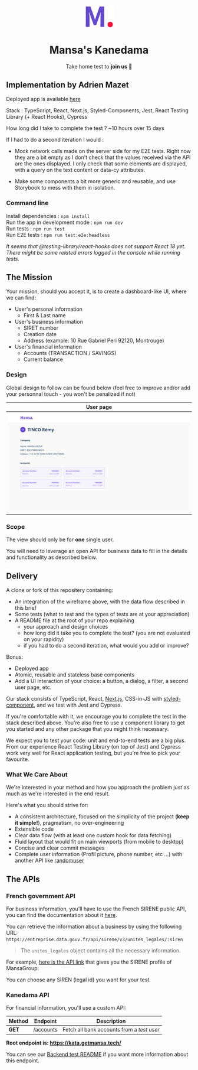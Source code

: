 <p align="center"><a href="https://github.com/MansaGroup/kanedama" target="blank"><img src="../.github/assets/logo.png" width="80" alt="Mansa's Logo" /></a></p>
<h1 align="center">Mansa's Kanedama</h1>
<p align="center">Take home test to <b>join us</b> 💜</p>

## Implementation by Adrien Mazet

Deployed app is available [here](https://mansa-take-home-test.vercel.app/)

Stack : TypeScript, React, Next.js, Styled-Components, Jest, React Testing Library (+ React Hooks), Cypress

How long did I take to complete the test ? ~10 hours over 15 days

If I had to do a second iteration I would :

- Mock network calls made on the server side for my E2E tests. Right now they are a bit empty as I don't check that the values received via the API are the ones displayed. I only check that some elements are displayed, with a query on the text content or data-cy attributes.

- Make some components a bit more generic and reusable, and use Storybook to mess with them in isolation.

### Command line

Install dependencies : `npm install`  
Run the app in development mode : `npm run dev`  
Run tests : `npm run test`  
Run E2E tests : `npm run test:e2e:headless`

*It seems that @testing-library/react-hooks does not support React 18 yet. There might be some related errors logged in the console while running tests.*

## The Mission

Your mission, should you accept it, is to create a dashboard-like UI, where we can find:

- User's personal information
  - First & Last name
- User's business information
  - SIRET number
  - Creation date
  - Address (example: 10 Rue Gabriel Peri 92120, Montrouge)
- User's financial information
  - Accounts (TRANSACTION / SAVINGS)
  - Current balance

### Design

Global design to follow can be found below (feel free to improve and/or add your personnal touch - you won't be penalized if not)

|                        User page                        |
| :-----------------------------------------------------: |
| ![Design wireframe](../.github/assets/frontend/frontend-wireframe.png) |

### Scope

The view should only be for **one** single user.

You will need to leverage an open API for business data to fill in the details and functionality as described below.

## Delivery

A clone or fork of this repositery containing:

- An integration of the wireframe above, with the data flow described in this brief
- Some tests (what to test and the types of tests are at your appreciation)
- A README file at the root of your repo explaining 
  - your approach and design choices
  - how long did it take you to complete the test? (you are not evaluated on your rapidity)
  - if you had to do a second iteration, what would you add or improve?

Bonus:

- Deployed app
- Atomic, reusable and stateless base components
- Add a UI interaction of your choice: a button, a dialog, a filter, a second user page, etc. 

Our stack consists of TypeScript, React, [Next.js](https://nextjs.org/), CSS-in-JS with [styled-component](https://styled-components.com/), and we test with Jest and Cypress.

If you're comfortable with it, we encourage you to complete the test in the stack described above. You're also free to use a component library to get you started and any other package that you might think necessary.

We expect you to test your code: unit and end-to-end tests are a big plus. From our experience React Testing Library (on top of Jest) and Cypress work very well for React application testing, but you're free to pick your favourite.

### What We Care About

We're interested in your method and how you approach the problem just as much as we're interested in the end result.

Here's what you should strive for:

- A consistent architecture, focused on the simplicity of the project (**keep it simple!**), pragmatism, no over-engineering
- Extensible code
- Clear data flow (with at least one custom hook for data fetching)
- Fluid layout that would fit on main viewports (from mobile to desktop)
- Concise and clear commit messages
- Complete user information (Profil picture, phone number, etc ...) with
  another API like [randomuser](https://randomuser.me)

## The APIs

### French government API

For business information, you'll have to use the French SIRENE public API,
you can find the documentation about it [here](https://entreprise.data.gouv.fr/api_doc/sirene).

You can retrieve the information about a business by using the following URL:
`https://entreprise.data.gouv.fr/api/sirene/v3/unites_legales/:siren`

> The `unites_legales` object contains all the necessary information.

For example, [here is the API link](https://entreprise.data.gouv.fr/api/sirene/v3/unites_legales/852379890)
that gives you the SIRENE profile of MansaGroup:

You can choose any SIREN (legal id) you want for your test.

### Kanedama API

For financial information, you'll use a custom API:

| Method  | Endpoint  | Description                                |
| ------- | --------- | ------------------------------------------ |
| **GET** | /accounts | Fetch all bank accounts from a _test user_ |

**Root endpoint is: https://kata.getmansa.tech/**

You can see our [Backend test README](../backend/README.md) if you want more information about this endpoint.
